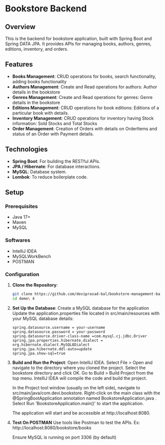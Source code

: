 # Bookstore Backend

## Overview
This is the backend for bookstore application, built with Spring Boot and Spring DATA JPA. It provides APIs for managing books, authors, genres, editions, inventory, and  orders.

## Features
- **Books Management**: CRUD operations for books, search functionality, adding books functionality
- **Authors Management**: Create and Read operations for authors: Author details in the bookstore
- **Genres Management**: Create and Read operations for genres: Genre details in the bookstore
- **Editions Management**: CRUD operations for book editions: Editions of a particular book with details.
- **Inventory Management**: CRUD operations for inventory having Stock information: Sold Stocks and Total Stocks
- **Order Management**: Creation of Orders with details on OrderItems and status of an Order with Payment details.

## Technologies
- **Spring Boot**: For building the RESTful APIs.
- **JPA / Hibernate**: For database interactions.
- **MySQL**: Database system.
- **Lombok**: To reduce boilerplate code.

## Setup

### Prerequisites
- Java 17+
- Maven
- MySQL

### Softwares
- IntelliJ IDEA
- MySQLWorkBench
- POSTMAN

### Configuration

1. **Clone the Repository**:
   ```bash
   git clone https://github.com/deviprasad-bal/bookstore-management-backend.git
   cd demo\ 4
   ```

2. **Set Up the Database**:
    Create a MySQL database for the application
    Update the application.properties file located in src/main/resources with your MySQL database details:


    ```spring.datasource.url = jdbc:mysql://localhost:3306/bookstore
    spring.datasource.username = your-username
    spring.datasource.password = your-password
    spring.datasource.driver-class-name =com.mysql.cj.jdbc.Driver
    spring.jpa.properties.hibernate.dialect = org.hibernate.dialect.MySQL8Dialect
    spring.jpa.hibernate.ddl-auto=update
    spring.jpa.show-sql=true

3. **Build and Run the Project**:
    Open IntelliJ IDEA.
    Select File > Open and navigate to the directory where you cloned the project.
    Select the bookstore directory and click OK.
    Go to Build > Build Project from the top menu. IntelliJ IDEA will compile the code and build the project.

    In the Project tool window (usually on the left side), navigate to src/main/java/com.devi.bookstore.
    Right-click on the main class with the @SpringBootApplication annotation named BookstoreApplication.java .
    Select Run 'BookstoreApplication.main()' to start the application.

    The application will start and be accessible at http://localhost:8080.

4. **Test On POSTMAN**
    Use tools like Postman to test the APIs.
    Ex: http://localhost:8080/bookstore/books

    Ensure MySQL is running on port 3306 (by default)


